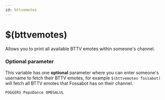 ```yaml
---
id: bttvemotes
---
```


# $(bttvemotes)

Allows you to print all available BTTV emotes within someone's channel.

### Optional parameter

This variable has one **optional** parameter where you can enter someone's username to fetch their BTTV emotes, for example `$(bttvemotes fossabot)` will fetch all BTTV emotes that Fossabot has on their channel.

```
POGGERS PepoDance OMEGALUL
```
